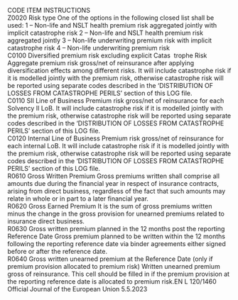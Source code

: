  
CODE  ITEM  INSTRUCTIONS  
Z0020  Risk type  One of the options in the following closed list shall be used: 
1 – Non-life and NSLT health premium risk aggregated jointly with implicit catastrophe 
risk 
2 – Non-life and NSLT health premium risk aggregated jointly 
3 – Non-life underwriting premium risk with implicit catastrophe risk 
4 – Non-life underwriting premium risk  
C0100  Diversified premium risk 
excluding explicit Catas ­
trophe Risk  Aggregate premium risk gross/net of reinsurance after applying diversification effects 
among different risks. 
It will include catastrophe risk if it is modelled jointly with the premium risk, otherwise 
catastrophe risk will be reported using separate codes described in the ‘DISTRIBUTION 
OF LOSSES FROM CATASTROPHE PERILS’ section of this LOG file.  
C0110  SII Line of Business  Premium risk gross/net of reinsurance for each Solvency II LoB. 
It will include catastrophe risk if it is modelled jointly with the premium risk, otherwise 
catastrophe risk will be reported using separate codes described in the ‘DISTRIBUTION 
OF LOSSES FROM CATASTROPHE PERILS’ section of this LOG file.  
C0120  Internal Line of Business  Premium risk gross/net of reinsurance for each internal LoB. 
It will include catastrophe risk if it is modelled jointly with the premium risk, otherwise 
catastrophe risk will be reported using separate codes described in the ‘DISTRIBUTION 
OF LOSSES FROM CATASTROPHE PERILS’ section of this LOG file.  
R0610  Gross Written Premium  Gross premiums written shall comprise all amounts due during the financial year in 
respect of insurance contracts, arising from direct business, regardless of the fact that 
such amounts may relate in whole or in part to a later financial year.  
R0620  Gross Earned Premium  It is the sum of gross premiums written minus the change in the gross provision for 
unearned premiums related to insurance direct business.  
R0630  Gross written premium 
planned in the 12 
months post the 
reporting Reference Date  Gross premium planned to be written within the 12 months following the reporting 
reference date via binder agreements either signed before or after the reference date.  
R0640  Gross written unearned 
premium at the 
Reference Date (only if 
premium provision 
allocated to premium 
risk)  Written unearned premium gross of reinsurance. This cell should be filled in if the 
premium provision at the reporting reference date is allocated to premium risk.EN  L 120/1460 Official Journal of the European Union 5.5.2023